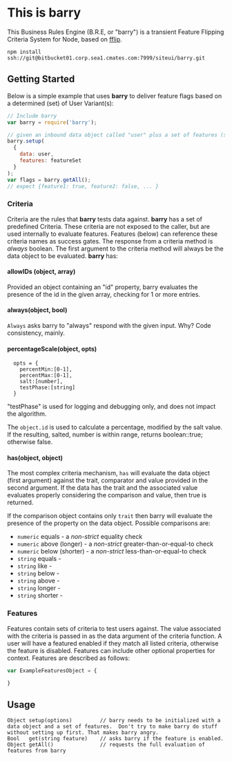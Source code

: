 This is barry
=============
This Business Rules Engine (B.R.E, or "barry") is a transient Feature Flipping Criteria System for Node, based on [fflip](https://github.com/FredKSchott/fflip).

```
npm install ssh://git@bitbucket01.corp.sea1.cmates.com:7999/siteui/barry.git
```

## Getting Started
Below is a simple example that uses __barry__ to deliver feature flags based on a determined (set) of User Variant(s):
```javascript
// Include barry
var barry = require('barry');

// given an inbound data object called "user" plus a set of features (see below) called "featureSet"
barry.setup(
  {
    data: user,
    features: featureSet
  }
);
var flags = barry.getAll();
// expect {feature1: true, feature2: false, ... }
```

### Criteria
Criteria are the rules that __barry__ tests data against. __barry__ has a set of predefined Criteria. These criteria are not exposed to the caller, but are used internally to evaluate features.  Features (below) can reference these criteria names as success gates.  The response from a criteria method is *always* boolean.  The first argument to the criteria method will always be the data object to be evaluated. __barry__ has:

#### allowIDs (object, array)
Provided an object containing an "id" property, barry evaluates the presence of the id in the given array, checking for 1 or more entries.

#### always(object, bool)
`Always` asks barry to "always" respond with the given input.  Why?  Code consistency, mainly.

#### percentageScale(object, opts)
```
  opts = {
    percentMin:[0-1],
    percentMax:[0-1],
    salt:[number],
    testPhase:[string]
  }
```
"testPhase" is used for logging and debugging only, and does not impact the algorithm.

The `object.id` is used to calculate a percentage, modified by the salt value. If the resulting, salted, number is within range, returns boolean::true; otherwise false.

#### has(object, object)
The most complex criteria mechanism, `has` will evaluate the data object (first argument) against the trait, comparator and value provided in the second argument.  If the data has the trait and the associated value evaluates properly considering the comparison and value, then true is returned.

If the comparison object contains only `trait` then barry will evaluate the presence of the property on the data object.
Possible comparisons are:
 * `numeric` equals - a *non-strict* equality check
 * `numeric` above (longer) - a *non-strict* greater-than-or-equal-to check
 * `numeric` below (shorter) - a *non-strict* less-than-or-equal-to check
 * `string` equals -
 * `string` like -
 * `string` below -
 * `string` above -
 * `string` longer -
 * `string` shorter -


### Features
Features contain sets of criteria to test users against. The value associated with the criteria is passed in as the data argument of the criteria function. A user will have a featured enabled if they match all listed criteria, otherwise the feature is disabled. Features can include other optional properties for context. Features are described as follows:
```javascript
var ExampleFeaturesObject = {

}
```

## Usage
```
Object setup(options)         // barry needs to be initialized with a data object and a set of features.  Don't try to make barry do stuff without setting up first. That makes barry angry.
Bool   get(string feature)    // asks barry if the feature is enabled.
Object getAll()               // requests the full evaluation of features from barry
```

